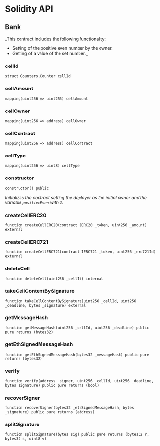 # Solidity API

## Bank

_This contract includes the following functionality:
 - Setting of the positive even number by the owner.
 - Getting of a value of the set number._

### cellId

```solidity
struct Counters.Counter cellId
```

### cellAmount

```solidity
mapping(uint256 => uint256) cellAmount
```

### cellOwner

```solidity
mapping(uint256 => address) cellOwner
```

### cellContract

```solidity
mapping(uint256 => address) cellContract
```

### cellType

```solidity
mapping(uint256 => uint8) cellType
```

### constructor

```solidity
constructor() public
```

_Initializes the contract setting the deployer as the initial owner and the variable `positiveEven` with 2._

### createCellERC20

```solidity
function createCellERC20(contract IERC20 _token, uint256 _amount) external
```

### createCellERC721

```solidity
function createCellERC721(contract IERC721 _token, uint256 _erc721Id) external
```

### deleteCell

```solidity
function deleteCell(uint256 _cellId) internal
```

### takeCellContentBySignature

```solidity
function takeCellContentBySignature(uint256 _cellId, uint256 _deadline, bytes _signature) external
```

### getMessageHash

```solidity
function getMessageHash(uint256 _cellId, uint256 _deadline) public pure returns (bytes32)
```

### getEthSignedMessageHash

```solidity
function getEthSignedMessageHash(bytes32 _messageHash) public pure returns (bytes32)
```

### verify

```solidity
function verify(address _signer, uint256 _cellId, uint256 _deadline, bytes signature) public pure returns (bool)
```

### recoverSigner

```solidity
function recoverSigner(bytes32 _ethSignedMessageHash, bytes _signature) public pure returns (address)
```

### splitSignature

```solidity
function splitSignature(bytes sig) public pure returns (bytes32 r, bytes32 s, uint8 v)
```

